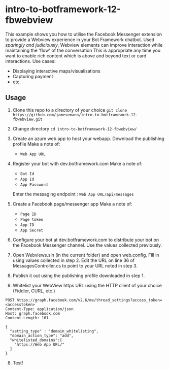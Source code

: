 # intro-to-botframework-12-fbwebview
This example shows you how to utilise the Facebook Messenger extension to provide a Webview experience in your Bot Framework chatbot.
Used *sparingly and judiciously*, Webview elements can improve interaction while maintaining the 'flow' of the conversation
This is appropriate any time you want to enable rich content which is above and beyond text or card interactions. 
Use cases:
- Displaying interactive maps/visualisations
- Capturing payment
- etc.

## Usage
1. Clone this repo to a directory of your choice `git clone https://github.com/jamesemann/intro-to-botframework-12-fbwebview.git`
2. Change directory `cd intro-to-botframework-12-fbwebview/`
3. Create an azure web app to host your webapp.  Download the publishing profile
	Make a note of:
	- `Web App URL`	
4. Register your bot with dev.botframework.com
   Make a note of:
	- `Bot Id`
	- `App Id`
	- `App Password`
	
	Enter the messaging endpoint : `Web App URL/api/messages`
4. Create a Facebook page/messenger app
   Make a note of:
	- `Page ID`
	- `Page token`
	- `App ID`
	- `App Secret`
5. Configure your bot at dev.botframework.com to distribute your bot on the Facebook Messenger channel.  Use the values collected previously.
6. Open Webviews.sln (in the current folder) and open web.config.  Fill in using values collected in step 2.  Edit the URL on line 36 of MessagesController.cs to point to your URL noted in step 3.
7. Publish it out using the publishing profile downloaded in step 1.
8. Whitelist your WebView https URL using the HTTP client of your choice (Fiddler, CURL, etc.)
```
POST https://graph.facebook.com/v2.6/me/thread_settings?access_token=<accesstoken>
Content-Type: application/json
Host: graph.facebook.com
Content-Length: 161

{
  "setting_type" : "domain_whitelisting",
  "domain_action_type": "add",
  "whitelisted_domains":[
    "https://Web App URL/"
  ]
}
```
8. Test!
